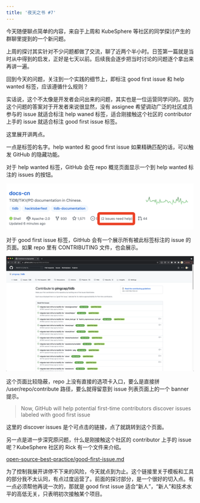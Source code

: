 ```yaml
---
title: '夜天之书 #7'
---
```


今天随便聊点简单的内容，来自于上周和 KubeSphere 等社区的同学探讨产生的群聊里提到的一个新问题。

上周的探讨其实针对不少问题都做了交流，聊了近两个半小时。日签第一篇就是当时从中得到的启发，正好是七天以前。后续我会逐步把当时讨论的问题逐个拿出来再讲一遍。

回到今天的问题，关注到一个实践的细节上，即标注 good first issue 和 help wanted 标签，应该遵循什么规则？

实话说，这个不太像是开发者会问出来的问题，其实也是一位运营同学问的。因为这个问题的答案对于开发者来说很显然，没有 assignee 希望调动广泛的社区成员参与的 issue 就适合标注 help waned 标签，适合刚接触这个社区的 contributor 上手的 issue 就适合标注 good first issue 标签。

这里展开讲两点。

一点是标签的名字。help wanted 和 good first issue 如果精确匹配的话，可以触发 GitHub 的隐藏功能。

对于 help wanted 标签，GitHub 会在 repo 概览页面显示一个到 help wanted 标注的 issues 的按钮。

![help-wanted-magic](media/help-wanted-magic.png)

对于 good first issue 标签，GitHub 会有一个展示所有被此标签标注的 issue 的页面。如果 repo 里有 CONTRIBUTING 文件，也会展示。

![contribute-magic](media/contribute-magic.png)

这个页面比较隐蔽，repo 上没有直接的选项卡入口，要么是直接拼 /user/repo/contribute 路径，要么就得留意到 issue 列表页面上的一个 banner 提示。

> Now, GitHub will help potential first-time contributors discover issues labeled with good first issue

这里的 discover issues 是个可点击的链接，点了就跳转到这个页面。

另一点是进一步深究原问题，什么是刚接触这个社区的 contributor 上手的 issue 呢？KubeSphere 社区的 Rick 有一个文件来介绍。

[open-source-best-practice/good-first-issue.md](https://github.com/LinuxSuRen/open-source-best-practice/pull/29/files)

为了控制我展开讲停不下来的风险，今天就点到为止。这个链接里关于模板和工具的部分我不太认同，有点过度运营了。前面的探讨部分，是一个很好的切入点。有一点必须帮他再说一次的，那就是 good first issue 适合“新人”，“新人”和技术水平的高低无关，只表明初次接触某个项目。
